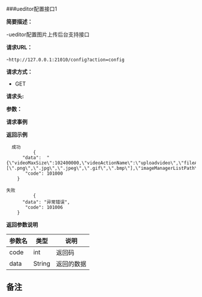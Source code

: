 ###ueditor配置接口1

**简要描述：** 

-ueditor配置图片上传后台支持接口

**请求URL：** 

-`http://127.0.0.1:21010/config?action=config`

**请求方式：**

- GET 

**请求头:**


**参数：** 


**请求事例**

 **返回示例**
 
```
  成功
          {
      "data":  "{\"videoMaxSize\":102400000,\"videoActionName\":\"uploadvideo\",\"fileActionName\":\"uploadfile\",\"fileManagerListPath\":\"/ueditor/jsp/upload/file/\",\"imageCompressBorder\":1600,\"imageManagerAllowFiles\":[\".png\",\".jpg\",\".jpeg\",\".gif\",\".bmp\"],\"imageManagerListPath\":\"/images/upload/image/\"}",
       "code": 101000
    }
```

```
失败
          {
      "data": "异常错误",
       "code": 101006
    }
```

**返回参数说明**

| 参数名  |   类型     |说明|
| ------ | -------- |------|
| code | int |返回码|
|data|String|返回的数据|

**备注**
-

